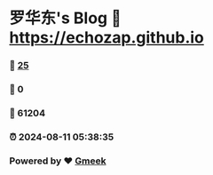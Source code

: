 # 罗华东's Blog :link: https://echozap.github.io 
### :page_facing_up: [25](https://echozap.github.io/tag.html) 
### :speech_balloon: 0 
### :hibiscus: 61204 
### :alarm_clock: 2024-08-11 05:38:35 
### Powered by :heart: [Gmeek](https://github.com/Meekdai/Gmeek)
